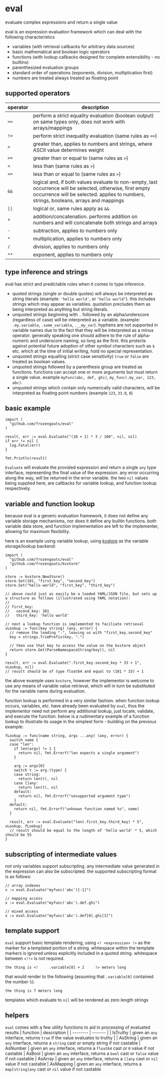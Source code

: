 # eval
evaluate complex expressions and return a single value

eval is an expression evaluation framework which can deal with the following characteristics
- variables (with retrieval callbacks for arbitrary data sources)
- basic mathematical and boolean logic operators
- functions (with lookup callbacks designed for complete extensibility - no builtins)
- parenthesized evaluation groups
- standard order of operations (exponents, division, multiplication first)
- numbers are treated always treated as floating point

## supported operators
| operator    | description |
| -------- | ------- |
| `==`  | perform a strict equality evaluation (boolean output) on same types only, does not work with arrays/mappings |
| `!=` | perform strict inequality evaluation (same rules as `==`) |
| `>` | greater than, applies to numbers and strings, where ASCII value determines weight |
| `>=` | greater than or equal to (same rules as `>`) |
| `<` | less than (same rules as `>`) |
| `<=` | less than or equal to (same rules as `>`) |
| `&&` | logical and, if both values evaluate to non-empty, last occurrence will be selected, otherwise, first empty occurrence will be selected.  applies to numbers, strings, booleans, arrays and mappings |
| `\|\|` | logical or, same rules apply as `&&` |
| `+` | addition/concatenation. performs addition on numbers and will concatenate both strings and arrays |
| `-` | subtraction, applies to numbers only |
| `*` | multiplication, applies to numbers only |
| `/` | division, applies to numbers only |
| `**` | exponent, applies to numbers only |

## type inference and strings
eval has strict and predictable rules when it comes to type inference.

- quoted strings (single or double quotes) will always be interpreted as string literals (example: `'hello world'`, or `"hello world"`).  this includes strings which may appear as variables.  quotation precludes them as being interpreted as anything but string literals.
- unquoted strings beginning with `.` followed by an alpha/underscore (regardless of case) will be interpreted as a variable.  (example: `.my.variable`, `.some_variable`, `.__my_var`).  hyphens are not supported in variable names due to the fact that they will be interpreted as a minus operator.  generally speaking one should adhere to the rule of alpha-numeric and underscore naming, so long as the first.  this protects against potential future adoption of other symbol characters such as `$` etc. which at the time of initial writing, hold no special representation.
- unquoted strings equalling (strict case sensitivity) `true` or `false` are treated as boolean values.
- unquoted strings followed by a parenthesis group are treated as functions.  functions can accept one or more arguments but must return a single value.  example `myFunc(abc, def, ghi)`, `my_func(.my_var, 123, abc)`.
- unquoted strings which contain only numerically valid characters, will be interpreted as floating point numbers (example `123`, `33.0`, `0`)

## basic example
```
import (
  "github.com/frozengoats/eval"
)

result, err := eval.Evaluate("(10 + 1) * 3 / 100", nil, nil)
if err != nil {
  log.Fatal(err)
}

fmt.Println(result)
```

`Evaluate` will evaluate the provided expression and return a single `any` type interface, representing the final value of the expression.  any error occurring along the way, will be returned in the error variable.  the two `nil` values being supplied here, are callbacks for variable lookup, and function lookup respectively.

## variable and function lookup
because eval is a generic evaluation framework, it does not define any variable storage mechanisms, nor does it define any builtin functions.  both variable data store, and function implementation are left to the implementer, allowing for maximum flexibility.

here is an example using variable lookup, using [kvstore](https://github.com/frozengoats/kvstore) as the variable storage/lookup backend:
```
import (
  "github.com/frozengoats/eval"
  "github.com/frozengoats/kvstore"
)

store := kvstore.NewStore()
store.Set(101, "first_key", "second_key")
store.Set("hello world", "first_key", "third_key")

// above could just as easily be a loaded YAML/JSON file, but sets up a structure as follows (illustrated using YAML notation):
//
// first_key:
//   second_key: 101
//   third_key: 'hello world'

// next a lookup function is implemented to faciliate retrieval
vLookup := func(key string) (any, error) {
  // remove the leading ".", leaving us with "first_key.second_key"
  key = strings.TrimPrefix(key, ".")

  // then use that key to access the value on the kvstore object
  return store.Get(ParseNamespaceString(key)), nil
}

result, err := eval.Evaluate(".first_key.second_key * 33 + 1", vLookup, nil)
// result should be of type float64 and equal to (101 * 33) + 1
```

the above example uses `kvstore`, however the implementor is welcome to use any means of variable value retrieval, which will in turn be substituted for the variable name during evaluation.

function lookup is performed in a very similar fashion.  when function lookup occurs, variables, etc. have already been evaluated by `eval`, thus the implementor need not perform any additional lookup, just locate, validate, and execute the function.  below is a rudimentary example of a function lookup to illustrate its usage in the simplest form - building on the previous example:

```
fLookup := func(name string, args ...any) (any, error) {
  switch name {
  case "len":
    if len(args) != 1 {
      return nil, fmt.Errorf("len expects a single argument")
    }

    arg := args[0]
    switch t := arg.(type) {
    case string:
      return len(t), nil
    case []any:
      return len(t), nil
    default:
      return nil, fmt.Errorf("unsupported argument type")
    }
  default:
    return nil, fmt.Errorf("unknown function named %s", name)
  }

  result, err := eval.Evaluate("len(.first_key.third_key) * 5", vLookup, fLookup)
  // result should be equal to the length of 'hello world' * 5, which should be 55
}
```

## subscripting of intermediate values
not only variables support subscripting.  any intermediate value generated in the expression can also be subscripted.  the supported subscripting format is as follows:
```
// array indexes
x := eval.Evaluate("myfunc('abc')[-1]")

// mapping access
x := eval.Evaluate("myfunc('abc').def.ghi")

// mixed access
x := eval.Evaluate("myfunc('abc').def[0].ghi[3]")
```

## template support
`eval` support basic template rendering, using `<! <expression> !>` as the marker for a templated portion of a string.  whitespace within the template markers is ignored unless explicitly included in a quoted string.  whitespace between `<!!>` is not required.
```
the thing is <!     .variable[0] + 2     !> meters long
```
that would render to the following (assuming that `.variable[0]` contained the number `5`):
```
the thing is 7 meters long
```
templates which evaluate to `nil` will be rendered as zero length strings

## helpers
`eval` comes with a few utility functions to aid in processing of evaluated results
| function   | description |
| -------- | ------- |
| IsTruthy | given an `any` interface, returns `true` if the value evaluates to truthy |
| AsString | given an `any` interface, returns a `string` cast or empty string if not castable
| AsNumber | given an `any` interface, returns a `float64` cast or `0` value if not castable
| AsBool | given an `any` interface, returns a `bool` cast or `false` value if not castable
| AsArray | given an `any` interface, returns a `[]any` cast or `nil` value if not castable
| AsMapping | given an `any` interface, returns a `map[string]any` cast or `nil` value if not castable